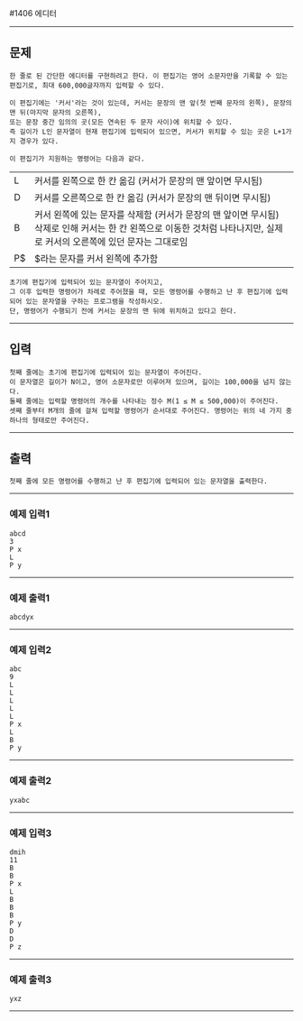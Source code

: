#1406 에디터

------------
## 문제

```
한 줄로 된 간단한 에디터를 구현하려고 한다. 이 편집기는 영어 소문자만을 기록할 수 있는 편집기로, 최대 600,000글자까지 입력할 수 있다.

이 편집기에는 '커서'라는 것이 있는데, 커서는 문장의 맨 앞(첫 번째 문자의 왼쪽), 문장의 맨 뒤(마지막 문자의 오른쪽), 
또는 문장 중간 임의의 곳(모든 연속된 두 문자 사이)에 위치할 수 있다. 
즉 길이가 L인 문자열이 현재 편집기에 입력되어 있으면, 커서가 위치할 수 있는 곳은 L+1가지 경우가 있다.

이 편집기가 지원하는 명령어는 다음과 같다.
```
|||
|:---|:---|
|L|커서를 왼쪽으로 한 칸 옮김 (커서가 문장의 맨 앞이면 무시됨)|
|D|커서를 오른쪽으로 한 칸 옮김 (커서가 문장의 맨 뒤이면 무시됨)|
|B|커서 왼쪽에 있는 문자를 삭제함 (커서가 문장의 맨 앞이면 무시됨) 삭제로 인해 커서는 한 칸 왼쪽으로 이동한 것처럼 나타나지만, 실제로 커서의 오른쪽에 있던 문자는 그대로임|
|P$|$라는 문자를 커서 왼쪽에 추가함|

```
초기에 편집기에 입력되어 있는 문자열이 주어지고, 
그 이후 입력한 명령어가 차례로 주어졌을 때, 모든 명령어를 수행하고 난 후 편집기에 입력되어 있는 문자열을 구하는 프로그램을 작성하시오. 
단, 명령어가 수행되기 전에 커서는 문장의 맨 뒤에 위치하고 있다고 한다.
```
------------
## 입력
```
첫째 줄에는 초기에 편집기에 입력되어 있는 문자열이 주어진다. 
이 문자열은 길이가 N이고, 영어 소문자로만 이루어져 있으며, 길이는 100,000을 넘지 않는다. 
둘째 줄에는 입력할 명령어의 개수를 나타내는 정수 M(1 ≤ M ≤ 500,000)이 주어진다. 
셋째 줄부터 M개의 줄에 걸쳐 입력할 명령어가 순서대로 주어진다. 명령어는 위의 네 가지 중 하나의 형태로만 주어진다.
```
------------
## 출력
```
첫째 줄에 모든 명령어를 수행하고 난 후 편집기에 입력되어 있는 문자열을 출력한다.
```
----------
### 예제 입력1

```
abcd
3
P x
L
P y
```
-------
### 예제 출력1
```
abcdyx
```
-----
### 예제 입력2

```
abc
9
L
L
L
L
L
P x
L
B
P y
```
-------
### 예제 출력2
```
yxabc
```
-----
### 예제 입력3

```
dmih
11
B
B
P x
L
B
B
B
P y
D
D
P z
```
-------
### 예제 출력3
```
yxz
```
-----